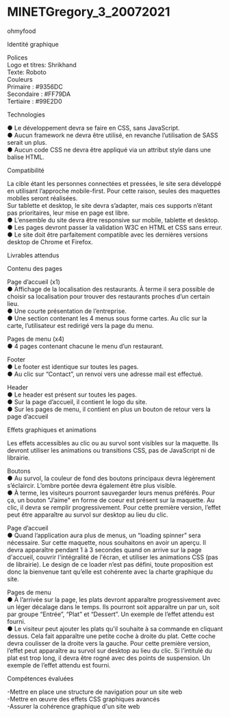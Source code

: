 # MINETGregory_3_20072021

ohmyfood

Identité graphique<br>

Polices<br>
Logo et titres: Shrikhand<br>
Texte: Roboto<br>
Couleurs<br>
Primaire : #9356DC<br>
Secondaire : #FF79DA<br>
Tertiaire : #99E2D0<br>

Technologies

● Le développement devra se faire en CSS, sans JavaScript.<br>
● Aucun framework ne devra être utilisé, en revanche l’utilisation de SASS serait un plus.<br>
● Aucun code CSS ne devra être appliqué via un attribut style dans une balise HTML.<br>

Compatibilité

La cible étant les personnes connectées et pressées, le site sera développé en utilisant l’approche mobile-first. Pour cette raison, seules des maquettes mobiles seront réalisées.<br>
Sur tablette et desktop, le site devra s’adapter, mais ces supports n’étant pas prioritaires, leur mise en page est libre.<br>
● L’ensemble du site devra être responsive sur mobile, tablette et desktop.<br>
● Les pages devront passer la validation W3C en HTML et CSS sans erreur.<br>
● Le site doit être parfaitement compatible avec les dernières versions desktop de Chrome et Firefox.<br>

Livrables attendus<br>

Contenu des pages<br>

Page d’accueil (x1)<br>
● Affichage de la localisation des restaurants. À terme il sera possible de choisir sa localisation pour trouver des restaurants proches d’un certain lieu.<br>
● Une courte présentation de l’entreprise.<br>
● Une section contenant les 4 menus sous forme cartes. Au clic sur la carte, l’utilisateur est redirigé vers la page du menu.<br>

Pages de menu (x4)<br>
● 4 pages contenant chacune le menu d’un restaurant.<br>

Footer<br>
● Le footer est identique sur toutes les pages.<br>
● Au clic sur “Contact”, un renvoi vers une adresse mail est effectué.<br>

Header<br>
● Le header est présent sur toutes les pages.<br>
● Sur la page d’accueil, il contient le logo du site.<br>
● Sur les pages de menu, il contient en plus un bouton de retour vers la page d’accueil<br>

Effets graphiques et animations<br>

Les effets accessibles au clic ou au survol sont visibles sur la maquette. Ils devront utiliser les animations ou transitions CSS, pas de JavaScript ni de librairie.<br>

Boutons<br>
● Au survol, la couleur de fond des boutons principaux devra légèrement s’éclaircir. L’ombre portée devra également être plus visible.<br>
● À terme, les visiteurs pourront sauvegarder leurs menus préférés. Pour ça, un bouton "J’aime" en forme de coeur est présent sur la maquette. Au clic, il devra se remplir progressivement. Pour cette première version, l’effet peut être apparaître au survol sur desktop au lieu du clic.<br>

Page d’accueil<br>
● Quand l’application aura plus de menus, un “loading spinner” sera nécessaire. Sur cette maquette, nous souhaitons en avoir un aperçu. Il devra apparaître pendant 1 à 3 secondes quand on arrive sur la page d'accueil, couvrir l'intégralité de l'écran, et utiliser les animations CSS (pas de librairie). Le design de ce loader n’est pas défini, toute proposition est donc la bienvenue tant qu’elle est cohérente avec la charte graphique du site.<br>

Pages de menu<br>
● À l’arrivée sur la page, les plats devront apparaître progressivement avec un léger décalage dans le temps. Ils pourront soit apparaître un par un, soit par groupe
“Entrée”, “Plat” et “Dessert”. Un exemple de l’effet attendu est fourni.<br>
● Le visiteur peut ajouter les plats qu'il souhaite à sa commande en cliquant dessus. Cela fait apparaître une petite coche à droite du plat. Cette coche devra coulisser de la droite vers la gauche. Pour cette première version, l’effet peut apparaître au survol sur desktop au lieu du clic. Si l’intitulé du plat est trop long, il devra être rogné avec des points de suspension. Un exemple de l’effet attendu est fourni.<br>

Compétences évaluées<br>

-Mettre en place une structure de navigation pour un site web<br>
-Mettre en œuvre des effets CSS graphiques avancés<br>
-Assurer la cohérence graphique d'un site web<br>
